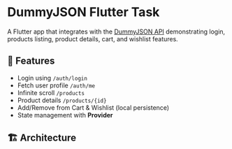 # DummyJSON Flutter Task

A Flutter app that integrates with the [DummyJSON API](https://dummyjson.com) demonstrating login, products listing, product details, cart, and wishlist features.

## 🧩 Features
- Login using `/auth/login`
- Fetch user profile `/auth/me`
- Infinite scroll `/products`
- Product details `/products/{id}`
- Add/Remove from Cart & Wishlist (local persistence)
- State management with **Provider**

## 🏗️ Architecture

